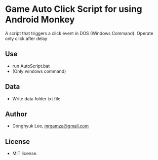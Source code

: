# Game Auto Click Script for using Android Monkey
A script that triggers a click event in DOS (Windows Command). Operate only click after delay

## Use
- run AutoScript.bat
- (Only windows command)

## Data
- Write data folder txt file.

## Author
- Donghyuk Lee, mrgamza@gmail.com

## License
- MIT license.
